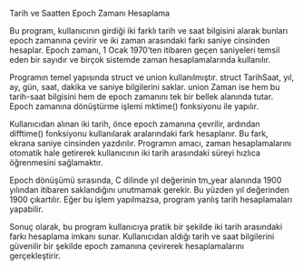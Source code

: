 Tarih ve Saatten Epoch Zamanı Hesaplama

Bu program, kullanıcının girdiği iki farklı tarih ve saat bilgisini alarak bunları epoch zamanına çevirir ve iki zaman arasındaki farkı saniye cinsinden hesaplar. Epoch zamanı, 1 Ocak 1970’ten itibaren geçen saniyeleri temsil eden bir sayıdır ve birçok sistemde zaman hesaplamalarında kullanılır.

Programın temel yapısında struct ve union kullanılmıştır. struct TarihSaat, yıl, ay, gün, saat, dakika ve saniye bilgilerini saklar. union Zaman ise hem bu tarih-saat bilgisini hem de epoch zamanını tek bir bellek alanında tutar. Epoch zamanına dönüştürme işlemi mktime() fonksiyonu ile yapılır.

Kullanıcıdan alınan iki tarih, önce epoch zamanına çevrilir, ardından difftime() fonksiyonu kullanılarak aralarındaki fark hesaplanır. Bu fark, ekrana saniye cinsinden yazdırılır. Programın amacı, zaman hesaplamalarını otomatik hale getirerek kullanıcının iki tarih arasındaki süreyi hızlıca öğrenmesini sağlamaktır.

Epoch dönüşümü sırasında, C dilinde yıl değerinin tm_year alanında 1900 yılından itibaren saklandığını unutmamak gerekir. Bu yüzden yıl değerinden 1900 çıkartılır. Eğer bu işlem yapılmazsa, program yanlış tarih hesaplamaları yapabilir.

Sonuç olarak, bu program kullanıcıya pratik bir şekilde iki tarih arasındaki farkı hesaplama imkanı sunar. Kullanıcıdan aldığı tarih ve saat bilgilerini güvenilir bir şekilde epoch zamanına çevirerek hesaplamalarını gerçekleştirir.
